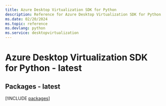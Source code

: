```yaml
---
title: Azure Desktop Virtualization SDK for Python
description: Reference for Azure Desktop Virtualization SDK for Python
ms.date: 02/20/2024
ms.topic: reference
ms.devlang: python
ms.service: desktopvirtualization
---
```

# Azure Desktop Virtualization SDK for Python - latest
## Packages - latest
[!INCLUDE [packages](desktop-virtualization-index.md)]